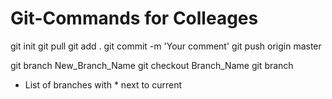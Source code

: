 Git-Commands for Colleages
==========================

git init
git pull
git add .
git commit -m 'Your comment'
git push origin master

git branch New_Branch_Name
git checkout Branch_Name
git branch
 - List of branches with * next to current

